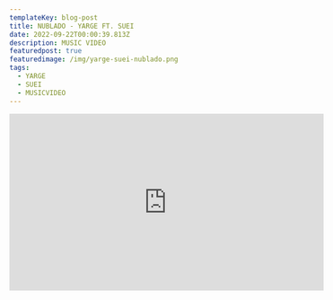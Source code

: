 ```yaml
---
templateKey: blog-post
title: NUBLADO - YARGE FT. SUEI
date: 2022-09-22T00:00:39.813Z
description: MUSIC VIDEO
featuredpost: true
featuredimage: /img/yarge-suei-nublado.png
tags:
  - YARGE
  - SUEI
  - MUSICVIDEO
---
```

<iframe width="560" height="315" src="https://www.youtube.com/embed/TY0FMPZBWHM" title="YouTube video player" frameborder="0" allow="accelerometer; autoplay; clipboard-write; encrypted-media; gyroscope; picture-in-picture" allowfullscreen></iframe>